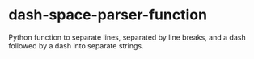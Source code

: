 # dash-space-parser-function
Python function to separate lines, separated by line breaks, and a dash followed by a dash into separate strings.
